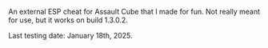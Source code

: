 An external ESP cheat for Assault Cube that I made for fun. 
Not really meant for use, but it works on build 1.3.0.2. 

Last testing date: January 18th, 2025.
